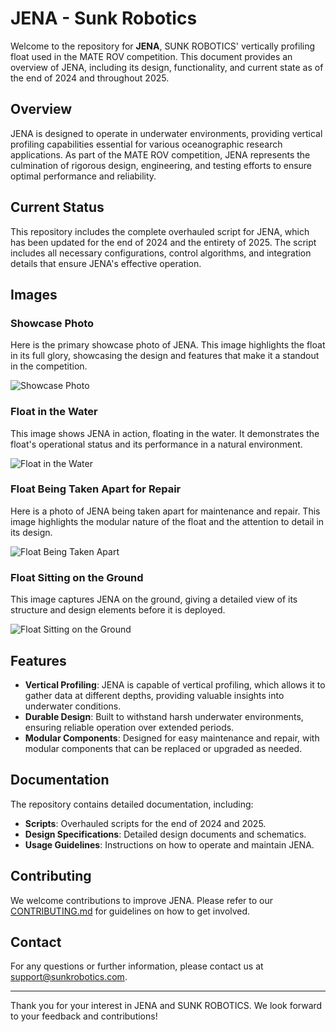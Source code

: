 # JENA - Sunk Robotics

Welcome to the repository for **JENA**, SUNK ROBOTICS' vertically profiling float used in the MATE ROV competition. This document provides an overview of JENA, including its design, functionality, and current state as of the end of 2024 and throughout 2025.

## Overview

JENA is designed to operate in underwater environments, providing vertical profiling capabilities essential for various oceanographic research applications. As part of the MATE ROV competition, JENA represents the culmination of rigorous design, engineering, and testing efforts to ensure optimal performance and reliability.

## Current Status

This repository includes the complete overhauled script for JENA, which has been updated for the end of 2024 and the entirety of 2025. The script includes all necessary configurations, control algorithms, and integration details that ensure JENA's effective operation.

## Images

### Showcase Photo

Here is the primary showcase photo of JENA. This image highlights the float in its full glory, showcasing the design and features that make it a standout in the competition.

![Showcase Photo](https://lh3.googleusercontent.com/pw/AP1GczNyu-mIeB9Kqs1kkehlO-TUPIyNjtDzfHlCIDutsgEzaTynn4yfaRvHrn1rgTq6cws-iwesXszJnWWjaQubpjL4szE23SKAuVnmGpDYoZxlmir0yWVvH_OjbnUkWnzlt13MS_vV07xHChQhab7UdGkk=w675-h1012-s-no-gm?authuser=0)

### Float in the Water

This image shows JENA in action, floating in the water. It demonstrates the float's operational status and its performance in a natural environment.

![Float in the Water](https://lh3.googleusercontent.com/pw/AP1GczPbBlXWlzbOPargU-KIVAYRhoePMQz7ZA2wg_8W4ZQCILnfNn7F40Kc-PIMWRdbjF0slFEw9OEwEFsigdAmrjvUZOfbv-qMZHazBatkuQyPJwQ97i7s0YbmoD-Y9Im2tz1ZbEHGuWCDfj9FZMMk86r6zA=w1518-h1012-s-no-gm?authuser=0)

### Float Being Taken Apart for Repair

Here is a photo of JENA being taken apart for maintenance and repair. This image highlights the modular nature of the float and the attention to detail in its design.

![Float Being Taken Apart](https://lh3.googleusercontent.com/pw/AP1GczOtlQxBdG-WzN-5yj33laBE2pOV0jXsbNhBvusv6NTEie7-B0qho-g_ISd5JrI-aRCU_6C5fMCPTbwPYCE9BoqmMdehtQUPaJguDDdl5arXE55kM0ZFm5_twiSPyk4ki5cVjtqra8PE2nPElB6exP8CTg=w1518-h1012-s-no-gm?authuser=0)

### Float Sitting on the Ground

This image captures JENA on the ground, giving a detailed view of its structure and design elements before it is deployed.

![Float Sitting on the Ground](https://photos.google.com/share/AF1QipOcCGUWoM8xpeUHwn7Xc7RH4HfdRj8Utz2jZ6u-aG-YBZkXNtYBbI4db_TE4RfvWA/photo/AF1QipNGSZIbSu6ZpvSSuHmpCFRoPZxCAQnD-XwMQC7z?key=Q19IVWotcGVxZ21rMTFIbXNmaHFUcXZjUWI3T0h3)

## Features

- **Vertical Profiling**: JENA is capable of vertical profiling, which allows it to gather data at different depths, providing valuable insights into underwater conditions.
- **Durable Design**: Built to withstand harsh underwater environments, ensuring reliable operation over extended periods.
- **Modular Components**: Designed for easy maintenance and repair, with modular components that can be replaced or upgraded as needed.

## Documentation

The repository contains detailed documentation, including:

- **Scripts**: Overhauled scripts for the end of 2024 and 2025.
- **Design Specifications**: Detailed design documents and schematics.
- **Usage Guidelines**: Instructions on how to operate and maintain JENA.

## Contributing

We welcome contributions to improve JENA. Please refer to our [CONTRIBUTING.md](CONTRIBUTING.md) for guidelines on how to get involved.

## Contact

For any questions or further information, please contact us at [support@sunkrobotics.com](mailto:support@sunkrobotics.com).

---

Thank you for your interest in JENA and SUNK ROBOTICS. We look forward to your feedback and contributions!
